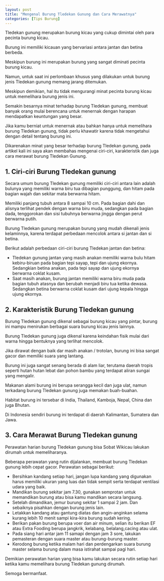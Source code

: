 ```yaml
---
layout: post
title: "Mengenal Burung Tledekan Gunung dan Cara Merawatnya"
categories: [Tips Burung]
---
```


Tledekan gunung merupakan burung kicau yang cukup dimintai oleh para pecinta burung kicau.

Burung ini memiliki kicauan yang bervariasi antara jantan dan betina berbeda.

Meskipun burung ini merupakan burung yang sangat diminati pecinta burung kicau.

Namun, untuk saat ini perlombaan khusus yang dilakukan untuk burung jenis Tledekan gunung memang jarang ditemukan.

Meskipun demikian, hal itu tidak mengurangi minat pecinta burung kicau untuk memelihara burung jenis ini.

Semakin besarnya minat terhadap burung Tledekan gunung, membuat banyak orang mulai berencana untuk menernak dengan harapan mendapatkan keuntungan yang besar.

Jika kamu berniat untuk menernak atau bahkan hanya untuk memelihara burung Tledekan gunung, tidak perlu khawatir karena tidak mengetahui dengan detail tentang burung ini.

Dikarenakan minat yang besar terhadap burung Tledekan gunung, pada artikel kali ini saya akan membahas mengenai ciri-ciri, karakteristik dan juga cara merawat burung Tledekan Gunung.

## 1. Ciri-ciri Burung Tledekan gunung

Secara umum burung Tledekan gunung memiliki ciri-ciri antara lain adalah bulunya yang memiliki warna biru tua dibagian punggung, dan hitam pada bagian wajah dan sekitar mata berwarna hitam.

Memiliki panjang tubuh antara 8 sampai 10 cm. Pada bagian dahi dan alisnya terlihat pendek dengan warna biru muda, sedangkan pada bagian dada, tenggorokan dan sisi tubuhnya berwarna jingga dengan perut berwarna putih.

Burung Tledekan gunung merupakan burung yang mudah dikenali jenis kelaminnya, karena terdapat perbedaan mencolok antara si jantan dan si betina.

Berikut adalah perbedaan ciri-ciri burung Tledekan jantan dan betina:

- Tledekan gunung jantan yang masih anakan memiliki warna bulu hitam kebiru-biruan pada bagian tepi sayap, tepi dan ujung ekornya. Sedangkian betina anakan, pada tepi sayap dan ujung ekornya berwarna coklat kusam.
- Saat masih anakan, burung jantan memiliki warna biru muda pada bagian tubuh atasnya dan berubah menjadi biru tua ketika dewasa. Sedangkan betina berwarna coklat kusam dari ujung kepala hingga ujung ekornya.

## 2. Karakteristik Burung Tledekan gunung

Burung Tledekan gunung dikenal sebagai burung kicau yang pintar, burung ini mampu menirukan berbagai suara burung kicau jenis lainnya.

Burung Tledekan gunung juga dikenal karena keindahan fisik mulai dari warna hingga bentuknya yang terlihat mencolok.

Jika dirawat dengan baik dar masih anakan / trotolan, burung ini bisa sangat gacor dan memiliki suara yang lantang.

Burung ini juga sangat senang berada di alam liar, terutama daerah tropis seperti hutan hutan lebat dan pohon bambu yang terdapat aliran sungai yang mengalir.

Makanan alami burung ini berupa serangga kecil dan juga ulat, namun terkadang burung Tledekan gunung juga memakan buah-buahan.

Habitat burung ini tersebar di India, Thailand, Kamboja, Nepal, China dan juga Bhutan.

Di Indonesia sendiri burung ini terdapat di daerah Kalimantan, Sumatera dan Jawa.

## 3. Cara Merawat Burung Tledekan gunung

Perawatan harian burung Tledekan gunung bisa Sobat Wikicau lakukan dirumah untuk memeliharanya.

Beberapa perawatan yang rutin dijalankan, membuat burung Tledekan gunung lebih cepat gacor. Perawatan sebagai berikut:

- Bersihkan kandang setiap hari, jangan lupa kandang yang digunakan harus memiliki ukuran yang luas dan tidak sempit serta terdapat ventilasi udara yang baik.
- Mandikan burung sekitar jam 7.30, gunakan semprotan untuk memandikan burung atau bisa kamu mandikan secara langsung.
- Setelah dimandikan, jemur burung sekitar 1 sampai 2 jam. Dan sebaiknya pisahkan dengan burung jenis lain.
- Letakkan kandang atau gantung diatas dan angin-anginkan selama kurang lebih 10 menit sampi kira-kira burung sudah kering.
- Berikan pakan burung berupa voer dan air minum, selian itu berikan EF atau Extra Fooding berupa jangkrik, kelabang, belalang,cacing atau ulat.
- Pada siang hari antar jam 11 samapi dengan jam 3 sore, lakukan pemasteran dengan suara master atau burung-burung master.
- Kerodong burung ketika malam hari dan perdengarkan suara burung master selama burung dalam masa istirahat sampai pagi hari.

Demikian perawatan harian yang bisa kamu lakukan secara rutin setiap hari ketika kamu memelihara burung Tledekan gunung dirumah.

Semoga bermanfaat.